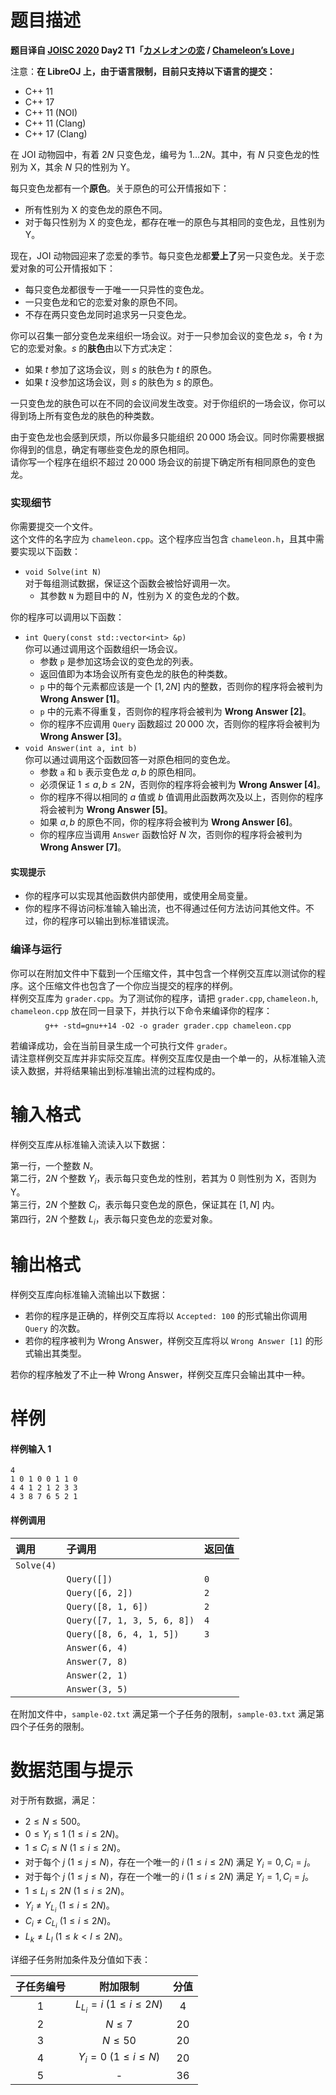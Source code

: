 
# 题目描述

**题目译自 [JOISC 2020](https://www.ioi-jp.org/camp/2020/2020-sp-tasks/index.html) Day2 T1「[カメレオンの恋](https://www.ioi-jp.org/camp/2020/2020-sp-tasks/day2/chameleon.pdf) / [Chameleon’s Love](https://www.ioi-jp.org/camp/2020/2020-sp-tasks/day2/chameleon-en.pdf)」**

注意：**在 LibreOJ 上，由于语言限制，目前只支持以下语言的提交：**
- C++ 11
- C++ 17
- C++ 11 (NOI)
- C++ 11 (Clang)
- C++ 17 (Clang)

在 JOI 动物园中，有着 $2N$ 只变色龙，编号为 $1\ldots 2N$。其中，有 $N$ 只变色龙的性别为 X，其余 $N$ 只的性别为 Y。

每只变色龙都有一个**原色**。关于原色的可公开情报如下：
 - 所有性别为 X 的变色龙的原色不同。
 - 对于每只性别为 X 的变色龙，都存在唯一的原色与其相同的变色龙，且性别为 Y。

现在，JOI 动物园迎来了恋爱的季节。每只变色龙都**爱上了**另一只变色龙。关于恋爱对象的可公开情报如下：
 - 每只变色龙都很专一于唯一一只异性的变色龙。
 - 一只变色龙和它的恋爱对象的原色不同。
 - 不存在两只变色龙同时追求另一只变色龙。

你可以召集一部分变色龙来组织一场会议。对于一只参加会议的变色龙 $s$，令 $t$ 为它的恋爱对象。$s$ 的**肤色**由以下方式决定：
 - 如果 $t$ 参加了这场会议，则 $s$ 的肤色为 $t$ 的原色。
 - 如果 $t$ 没参加这场会议，则 $s$ 的肤色为 $s$ 的原色。

一只变色龙的肤色可以在不同的会议间发生改变。对于你组织的一场会议，你可以得到场上所有变色龙的肤色的种类数。

由于变色龙也会感到厌烦，所以你最多只能组织 $20\,000$ 场会议。同时你需要根据你得到的信息，确定有哪些变色龙的原色相同。  
请你写一个程序在组织不超过 $20\,000$ 场会议的前提下确定所有相同原色的变色龙。

### 实现细节
你需要提交一个文件。  
这个文件的名字应为 $\texttt{chameleon.cpp}$。这个程序应当包含 $\texttt{chameleon.h}$，且其中需要实现以下函数：
 - $\texttt{void Solve(int N)}$  
   对于每组测试数据，保证这个函数会被恰好调用一次。
   - 其参数 $\texttt N$ 为题目中的 $N$，性别为 X 的变色龙的个数。

你的程序可以调用以下函数：
 - $\texttt{int Query(const std::vector<int> &p)}$  
   你可以通过调用这个函数组织一场会议。
   - 参数 $\texttt p$ 是参加这场会议的变色龙的列表。
   - 返回值即为本场会议所有变色龙的肤色的种类数。
   - $\texttt p$ 中的每个元素都应该是一个 $[1,2N]$ 内的整数，否则你的程序将会被判为 **Wrong Answer [1]**。
   - $\texttt p$ 中的元素不得重复，否则你的程序将会被判为 **Wrong Answer [2]**。
   - 你的程序不应调用 $\texttt{Query}$ 函数超过 $20\,000$ 次，否则你的程序将会被判为 **Wrong Answer [3]**。
 - $\texttt{void Answer(int a, int b)}$  
   你可以通过调用这个函数回答一对原色相同的变色龙。
   - 参数 $\texttt a$ 和 $\texttt b$ 表示变色龙 $a,b$ 的原色相同。
   - 必须保证 $1 \le a,b \le 2N$，否则你的程序将会被判为 **Wrong Answer [4]**。
   - 你的程序不得以相同的 $a$ 值或 $b$ 值调用此函数两次及以上，否则你的程序将会被判为 **Wrong Answer [5]**。
   - 如果 $a,b$ 的原色不同，你的程序将会被判为 **Wrong Answer [6]**。
   - 你的程序应当调用 $\texttt{Answer}$ 函数恰好 $N$ 次，否则你的程序将会被判为 **Wrong Answer [7]**。

#### 实现提示
 - 你的程序可以实现其他函数供内部使用，或使用全局变量。
 - 你的程序不得访问标准输入输出流，也不得通过任何方法访问其他文件。不过，你的程序可以输出到标准错误流。

### 编译与运行
你可以在附加文件中下载到一个压缩文件，其中包含一个样例交互库以测试你的程序。这个压缩文件也包含了一个你应当提交的程序的样例。  
样例交互库为 $\texttt{grader.cpp}$。为了测试你的程序，请把 $\texttt{grader.cpp},\texttt{chameleon.h},\texttt{chameleon.cpp}$ 放在同一目录下，并执行以下命令来编译你的程序：
$$\texttt{g++ -std=gnu++14 -O2 -o grader grader.cpp chameleon.cpp}$$

若编译成功，会在当前目录生成一个可执行文件 $\texttt{grader}$。  
请注意样例交互库并非实际交互库。样例交互库仅是由一个单一的，从标准输入流读入数据，并将结果输出到标准输出流的过程构成的。

# 输入格式

样例交互库从标准输入流读入以下数据：

第一行，一个整数 $N$。  
第二行，$2N$ 个整数 $Y_i$，表示每只变色龙的性别，若其为 $0$ 则性别为 X，否则为 Y。  
第三行，$2N$ 个整数 $C_i$，表示每只变色龙的原色，保证其在 $[1,N]$ 内。  
第四行，$2N$ 个整数 $L_i$，表示每只变色龙的恋爱对象。


# 输出格式

样例交互库向标准输入流输出以下数据：

 - 若你的程序是正确的，样例交互库将以 $\texttt{Accepted: 100}$ 的形式输出你调用 $\texttt{Query}$ 的次数。
 - 若你的程序被判为 Wrong Answer，样例交互库将以 $\texttt{Wrong Answer [1]}$ 的形式输出其类型。

若你的程序触发了不止一种 Wrong Answer，样例交互库只会输出其中一种。

# 样例

#### 样例输入 1
```plain
4
1 0 1 0 0 1 1 0
4 4 1 2 1 2 3 3
4 3 8 7 6 5 2 1
```

#### 样例调用
|调用|子调用|返回值|
|:-|:-|:-|
|$\texttt{Solve(4)}$|<!-- qwq -->|<!-- qaq -->|
|<!-- qwq -->|$\texttt{Query([])}$|$\texttt0$|
|<!-- qaq -->|$\texttt{Query([6, 2])}$|$\texttt2$|
|<!-- qwq -->|$\texttt{Query([8, 1, 6])}$|<!-- qwq -->$\texttt2$|
|<!-- qaq -->|$\texttt{Query([7, 1, 3, 5, 6, 8])}$|$\texttt4$|
|<!-- qwq -->|$\texttt{Query([8, 6, 4, 1, 5])}$|$\texttt3$|
|<!-- qaq -->|$\texttt{Answer(6, 4)}$|<!-- qaq -->|
|<!-- qwq -->|$\texttt{Answer(7, 8)}$|<!-- qwq -->|
|<!-- qaq -->|$\texttt{Answer(2, 1)}$|<!-- qaq -->|
|<!-- qwq -->|$\texttt{Answer(3, 5)}$|<!-- qwq -->|

在附加文件中，$\texttt{sample-02.txt}$ 满足第一个子任务的限制，$\texttt{sample-03.txt}$ 满足第四个子任务的限制。

# 数据范围与提示

对于所有数据，满足：
 - $2 \le N \le 500$。
 - $0 \le Y_i \le 1\ (1 \le i \le 2N)$。
 - $1 \le C_i \le N\ (1 \le i \le 2N)$。
 - 对于每个 $j\ (1 \le j \le N)$，存在一个唯一的 $i\ (1 \le i \le 2N)$ 满足 $Y_i = 0, C_i = j$。
 - 对于每个 $j\ (1 \le j \le N)$，存在一个唯一的 $i\ (1 \le i \le 2N)$ 满足 $Y_i = 1, C_i = j$。
 - $1 \le L_i \le 2N\ (1 \le i \le 2N)$。
 - $Y_i \ne Y_{L_i}\ (1 \le i \le 2N)$。
 - $C_i \ne C_{L_i}\ (1 \le i \le 2N)$。
 - $L_k \ne L_l\ (1 \le k < l \le 2N)$。

详细子任务附加条件及分值如下表：

|子任务编号|附加限制|分值|
|:-:|:-:|:-:|
|$1$|$L_{L_i}=i\ (1 \le i \le 2N)$|$4$|
|$2$|$N \le 7$|$20$|
|$3$|$N \le 50$|<!-- qaq -->$20$|
|$4$|$Y_i = 0\ (1 \le i \le N)$|$20$|
|$5$|-|$36$|


